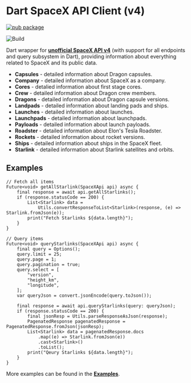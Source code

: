 # Dart SpaceX API Client (v4)

[![pub package](https://img.shields.io/pub/v/spacex_api.svg)](https://pub.dev/packages/spacex_api)

![Build](https://github.com/ahsanz024/spacex_api/workflows/Build/badge.svg)

Dart wrapper for **[unofficial SpaceX API v4](https://github.com/r-spacex/SpaceX-API)** (with support for all endpoints and query subsystem in Dart), providing information about everything related to SpaceX and its public data.

- **Capsules** - detailed information about Dragon capsules.
- **Company** - detailed information about SpaceX as a company.
- **Cores** - detalied information about first stage cores.
- **Crew** - detailed information about Dragon crew members.
- **Dragons** - detailed information about Dragon capsule versions.
- **Landpads** - detailed information about landing pads and ships.
- **Launches** - detailed information about launches.
- **Launchpads** - detailed information about launchpads.
- **Payloads** - detailed information about launch payloads.
- **Roadster** - detailed information about Elon's Tesla Roadster.
- **Rockets** - detailed information about rocket versions.
- **Ships** - detailed information about ships in the SpaceX fleet.
- **Starlink** - detailed information about Starlink satellites and orbits.

## Examples

    // Fetch all items
    Future<void> getAllStarlink(SpaceXApi api) async {
        final response = await api.getAllStarlinks();
        if (response.statusCode == 200) {
            List<Starlink> data =
                Utils.convertResponseToList<Starlink>(response, (e) => Starlink.fromJson(e));
            print("Fetch Starlinks ${data.length}");
        }
    }

    // Query items
    Future<void> queryStarlinks(SpaceXApi api) async {
        final query = Options();
        query.limit = 25;
        query.page = 1;
        query.pagination = true;
        query.select = [
            "version",
            "height_km",
            "longitude",
        ];
        var queryJson = convert.jsonEncode(query.toJson());

        final response = await api.queryStarlinks(query: queryJson);
        if (response.statusCode == 200) {
            final jsonResp = Utils.parseResponseAsJson(response);
            PagenatedResponse pagenatedResponse = PagenatedResponse.fromJson(jsonResp);
            List<Starlink> data = pagenatedResponse.docs
                .map((e) => Starlink.fromJson(e))
                .cast<Starlink>()
                .toList();
            print("Qeury Starlinks ${data.length}");
        }
    }

More examples can be found in the **[Examples](/example/example.dart)**.

